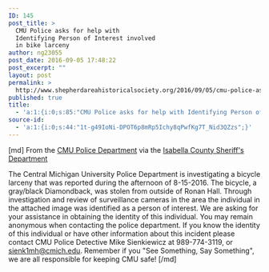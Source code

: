 ```yaml
---
ID: 145
post_title: >
  CMU Police asks for help with
  Identifying Person of Interest involved
  in bike larceny
author: ng23055
post_date: 2016-09-05 17:48:22
post_excerpt: ""
layout: post
permalink: >
  http://www.shepherdareahistoricalsociety.org/2016/09/05/cmu-police-asks-for-help-with-identifying-person-of-interest-involved-in-bike-larceny/
published: true
title:
  - 'a:1:{i:0;s:85:"CMU Police asks for help with Identifying Person of Interest involved in bike larceny";}'
source-id:
  - 'a:1:{i:0;s:44:"1t-g49IoNi-DPOT6p8mRp5Ichy8qPwfKg7T_Nid3QZzs";}'
---
```

[md]
From the <a href="https://www.facebook.com/cmupolice/">CMU Police Department</a> via the <a href="https://www.facebook.com/isabelleacountysheriffsoffice/">Isabella County Sheriff's Department</a>

The Central Michigan University Police Department is investigating a bicycle larceny that was reported during the afternoon of 8-15-2016. The bicycle, a gray/black Diamondback, was stolen from outside of Ronan Hall. Through investigation and review of surveillance cameras in the area the individual in the attached image was identified as a person of interest. We are asking for your assistance in obtaining the identity of this individual. You may remain anonymous when contacting the police department. If you know the identity of this individual or have other information about this incident please contact CMU Police Detective Mike Sienkiewicz at 989-774-3119, or sienk1mh@cmich.edu. Remember if you "See Something, Say Something", we are all responsible for keeping CMU safe!
[/md]